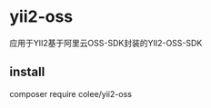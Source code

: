 yii2-oss
======================
应用于YII2基于阿里云OSS-SDK封装的YII2-OSS-SDK  

install
---------------
composer require colee/yii2-oss